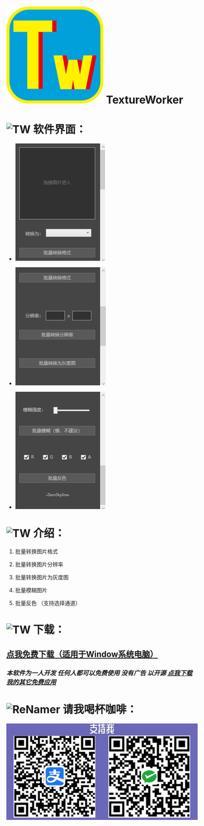 # ![TW](icon.png) TextureWorker


# ![TW](icon.ico) 软件界面：
  - ![TextureWorker](1.jpg)

  - ![TextureWorker](2.jpg)

  - ![TextureWorker](3.jpg)

# ![TW](icon.ico) 介绍：

  1. 批量转换图片格式

  2. 批量转换图片分辨率

  3. 批量转换图片为灰度图

  5. 批量模糊图片

  6. 批量反色 （支持选择通道）

# ![TW](icon.ico) 下载：

## [点我免费下载（适用于Window系统电脑）](https://github.com/PMZeroSkyline/WPF_TextureWorker/raw/main/TextureWorker/TextureWorker/bin/Release/TextureWorker.exe)

### *本软件为一人开发 任何人都可以免费使用 没有广告 以开源 [点我下载我的其它免费应用](https://pmzeroskyline.github.io/FreeApps/)*

# ![ReNamer](icon.ico)  请我喝杯咖啡：
![ReNamer](4.jpg)